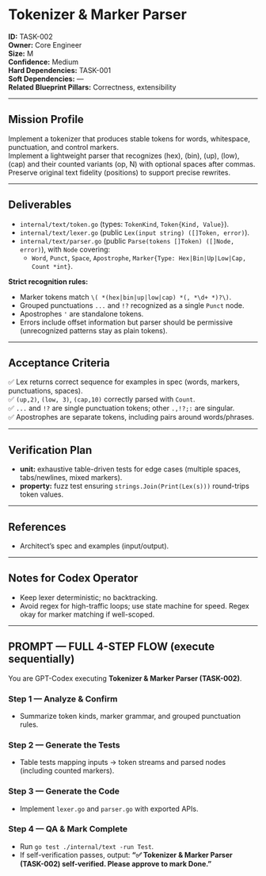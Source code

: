 # Tokenizer & Marker Parser

**ID:** TASK-002  <br>
**Owner:** Core Engineer  <br>
**Size:** M  <br>
**Confidence:** Medium  <br>
**Hard Dependencies:** TASK-001  <br>
**Soft Dependencies:** —  <br>
**Related Blueprint Pillars:** Correctness, extensibility  <br>

---

## **Mission Profile**
Implement a tokenizer that produces stable tokens for words, whitespace, punctuation, and control markers.  <br>
Implement a lightweight parser that recognizes (hex), (bin), (up), (low), (cap) and their counted variants (op, N) with optional spaces after commas.  <br>
Preserve original text fidelity (positions) to support precise rewrites.  <br>

---

## **Deliverables**
- `internal/text/token.go` (types: `TokenKind`, `Token{Kind, Value}`).
- `internal/text/lexer.go` (public `Lex(input string) ([]Token, error)`).
- `internal/text/parser.go` (public `Parse(tokens []Token) ([]Node, error)`), with `Node` covering:
  - `Word`, `Punct`, `Space`, `Apostrophe`, `Marker{Type: Hex|Bin|Up|Low|Cap, Count *int}`.

**Strict recognition rules:**
- Marker tokens match `\( *(hex|bin|up|low|cap) *(, *\d+ *)?\)`.
- Grouped punctuations `...` and `!?` recognized as a single `Punct` node.
- Apostrophes `'` are standalone tokens.
- Errors include offset information but parser should be permissive (unrecognized patterns stay as plain tokens).

---

## **Acceptance Criteria**
✅ Lex returns correct sequence for examples in spec (words, markers, punctuations, spaces).  <br>
✅ `(up,2)`, `(low, 3)`, `(cap,10)` correctly parsed with `Count`.  <br>
✅ `...` and `!?` are single punctuation tokens; other `.,!?;:` are singular.  <br>
✅ Apostrophes are separate tokens, including pairs around words/phrases.  <br>

---

## **Verification Plan**
- **unit:** exhaustive table-driven tests for edge cases (multiple spaces, tabs/newlines, mixed markers).
- **property:** fuzz test ensuring `strings.Join(Print(Lex(s)))` round-trips token values.

---

## **References**
- Architect’s spec and examples (input/output).

---

## **Notes for Codex Operator**
- Keep lexer deterministic; no backtracking.
- Avoid regex for high-traffic loops; use state machine for speed. Regex okay for marker matching if well-scoped.

---

## PROMPT — FULL 4-STEP FLOW (execute sequentially)

You are GPT-Codex executing **Tokenizer & Marker Parser (TASK-002)**.

### Step 1 — Analyze & Confirm
- Summarize token kinds, marker grammar, and grouped punctuation rules.

### Step 2 — Generate the Tests
- Table tests mapping inputs → token streams and parsed nodes (including counted markers).

### Step 3 — Generate the Code
- Implement `lexer.go` and `parser.go` with exported APIs.

### Step 4 — QA & Mark Complete
- Run `go test ./internal/text -run Test`.
- If self-verification passes, output: **“✅ Tokenizer & Marker Parser (TASK-002) self-verified. Please approve to mark Done.”**
